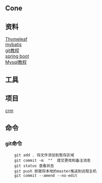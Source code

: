 ## Cone

## 资料
[Thymeleaf](https://spring.io/guides/gs/serving-web-content/)  
[mybatis](http://www.mybatis.org/spring-boot-starter/mybatis-spring-boot-autoconfigure/)  
[git教程](https://www.runoob.com/git/git-tutorial.html)  
[spring boot](https://docs.spring.io/spring-boot/docs/2.1.5.RELEASE/reference/htmlsingle/)  
[Mysql教程](https://www.runoob.com/mysql/mysql-tutorial.html)  
## 工具


## 项目
[crm](https://github.com/tockchen/crm)
## 命令
### git命令
```git
    git add . 将文件添加到暂存区域
    git commit -m  ""  提交更改和备注消息
    git status 查看状态
    git push 即是将本地的master推送到远程主机
    git commit --amend --no-edit
```
```

```